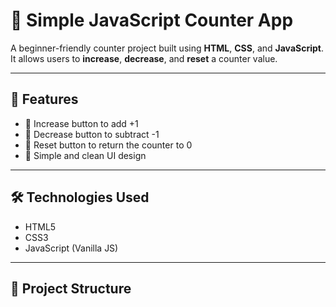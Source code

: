 # 🧮 Simple JavaScript Counter App

A beginner-friendly counter project built using **HTML**, **CSS**, and **JavaScript**.  
It allows users to **increase**, **decrease**, and **reset** a counter value.

---

## 🚀 Features
- 🔼 Increase button to add +1  
- 🔽 Decrease button to subtract -1  
- 🔁 Reset button to return the counter to 0  
- 🎨 Simple and clean UI design  

---

## 🛠️ Technologies Used
- HTML5  
- CSS3  
- JavaScript (Vanilla JS)

---

## 📂 Project Structure
